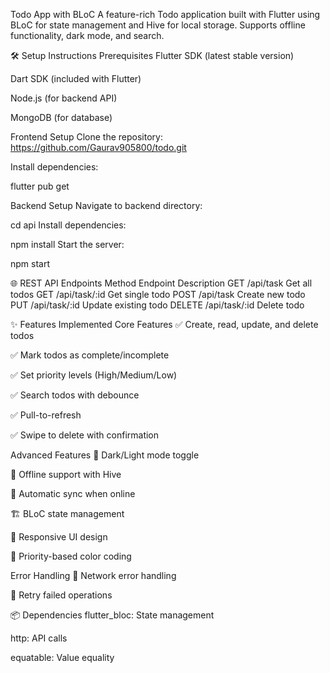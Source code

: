 Todo App with BLoC
A feature-rich Todo application built with Flutter using BLoC for state management and Hive for local storage. Supports offline functionality, dark mode, and search.

🛠️ Setup Instructions
Prerequisites
Flutter SDK (latest stable version)

Dart SDK (included with Flutter)

Node.js (for backend API)

MongoDB (for database)

Frontend Setup
Clone the repository:
https://github.com/Gaurav905800/todo.git

Install dependencies:

flutter pub get

Backend Setup
Navigate to backend directory:

cd api
Install dependencies:

npm install
Start the server:

npm start

🌐 REST API Endpoints
Method Endpoint Description
GET /api/task Get all todos
GET /api/task/:id Get single todo
POST /api/task Create new todo
PUT /api/task/:id Update existing todo
DELETE /api/task/:id Delete todo

✨ Features Implemented
Core Features
✅ Create, read, update, and delete todos

✅ Mark todos as complete/incomplete

✅ Set priority levels (High/Medium/Low)

✅ Search todos with debounce

✅ Pull-to-refresh

✅ Swipe to delete with confirmation

Advanced Features
🌙 Dark/Light mode toggle

📱 Offline support with Hive

🔄 Automatic sync when online

🏗️ BLoC state management

🎨 Responsive UI design

🚦 Priority-based color coding

Error Handling
🛑 Network error handling

🔄 Retry failed operations

📦 Dependencies
flutter_bloc: State management

http: API calls

equatable: Value equality
